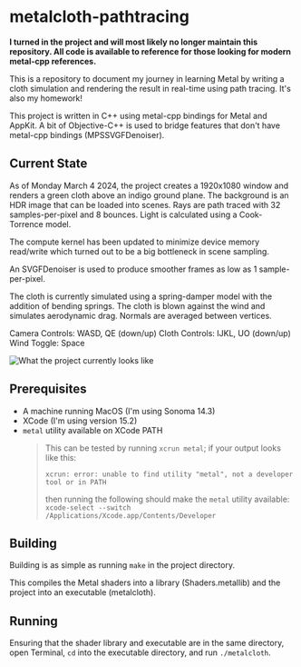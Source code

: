 # metalcloth-pathtracing

**I turned in the project and will most likely no longer maintain this repository. All code is available to reference for those looking for modern metal-cpp references.**

This is a repository to document my journey in learning Metal by writing a cloth simulation and rendering the result in real-time using path tracing. It's also my homework!

This project is written in C++ using metal-cpp bindings for Metal and AppKit. A bit of Objective-C++ is used to bridge features that don't have metal-cpp bindings (MPSSVGFDenoiser).

## Current State

As of Monday March 4 2024, the project creates a 1920x1080 window and renders a green cloth above an indigo ground plane. The background is an HDR image that can be loaded into scenes. Rays are path traced with 32 samples-per-pixel and 8 bounces. Light is calculated using a Cook-Torrence model.

The compute kernel has been updated to minimize device memory read/write which turned out to be a big bottleneck in scene sampling.

An SVGFDenoiser is used to produce smoother frames as low as 1 sample-per-pixel.

The cloth is currently simulated using a spring-damper model with the addition of bending springs. The cloth is blown against the wind and simulates aerodynamic drag. Normals are averaged between vertices.

Camera Controls: WASD, QE (down/up)
Cloth Controls: IJKL, UO (down/up)
Wind Toggle: Space

![What the project currently looks like](images/current_state_7.png)

## Prerequisites

- A machine running MacOS (I'm using Sonoma 14.3)
- XCode (I'm using version 15.2)
- `metal` utility available on XCode PATH
    > This can be tested by running `xcrun metal`; if your output looks like this:
    > ```
    > xcrun: error: unable to find utility "metal", not a developer tool or in PATH
    > ```
    > then running the following should make the `metal` utility available: `xcode-select --switch /Applications/Xcode.app/Contents/Developer`

## Building

Building is as simple as running `make` in the project directory.

This compiles the Metal shaders into a library (Shaders.metallib) and the project into an executable (metalcloth).

## Running

Ensuring that the shader library and executable are in the same directory, open Terminal, `cd` into the executable directory, and run `./metalcloth`.

